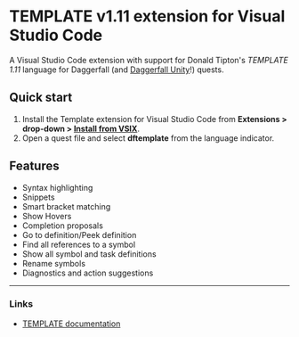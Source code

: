 # TEMPLATE v1.11 extension for Visual Studio Code

A Visual Studio Code extension with support for Donald Tipton's _TEMPLATE 1.11_ language for Daggerfall (and [Daggerfall Unity](https://github.com/Interkarma/daggerfall-unity)!) quests.

## Quick start

1. Install the Template extension for Visual Studio Code from **Extensions > drop-down > [Install from VSIX](https://code.visualstudio.com/docs/editor/extension-gallery#_install-from-a-vsix)**.
2. Open a quest file and select **dftemplate** from the language indicator.

## Features

* Syntax highlighting
* Snippets
* Smart bracket matching
* Show Hovers
* Completion proposals
* Go to definition/Peek definition
* Find all references to a symbol
* Show all symbol and task definitions
* Rename symbols
* Diagnostics and action suggestions

-----------------------------------------------------------------------------------------------------------

### Links

* [TEMPLATE documentation](http://www.dfworkshop.net/static_files/questing-source-docs.html)
